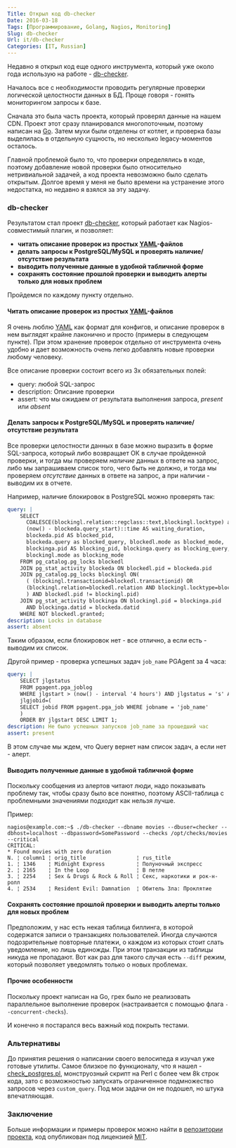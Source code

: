 ```yaml
---
Title: Открыл код db-checker
Date: 2016-03-18
Tags: [Программирование, Golang, Nagios, Monitoring]
Slug: db-checker
Url: it/db-checker
Categories: [IT, Russian]
---
```


Недавно я открыл код еще одного инструмента, который уже около года использую на работе -
[db-checker](https://github.com/abulimov/db-checker).

Началось все с необходимости проводить регулярные проверки логической
целостности данных в БД. Проще говоря - гонять мониторингом запросы к базе.

Сначала это была часть проекта, который проверял данные на нашем CDN.
Проект этот сразу планировался многопоточным, поэтому написан на [Go](http://golang.org).
Затем мухи были отделены от котлет, и проверка базы выделилась в отдельную
сущность, но несколько legacy-моментов осталось.

Главной проблемой было то, что проверки определялись в коде, поэтому
добавление новой проверки было относительно нетривиальной задачей,
а код проекта невозможно было сделать открытым. Долгое время у меня не было
времени на устранение этого недостатка, но недавно я взялся за эту задачу.

### db-checker

Результатом стал проект [db-checker](https://github.com/abulimov/db-checker),
который работает как Nagios-совместимый плагин, и позволяет:

* **читать описание проверок из простых [YAML](http://yaml.org)-файлов**
* **делать запросы к PostgreSQL/MySQL и проверять наличие/отсутствие результата**
* **выводить полученные данные в удобной табличной форме**
* **сохранять состояние прошлой проверки и выводить алерты только для новых проблем**

Пройдемся по каждому пункту отдельно.

#### Читать описание проверок из простых [YAML](http://yaml.org)-файлов

Я очень люблю [YAML](http://yaml.org) как формат для конфигов, и описание
проверок в нем выглядят крайне лаконично и просто (примеры в следующем пункте).
При этом хранение проверок отдельно от инструмента очень удобно и дает возможность
очень легко добавлять новые проверки любому человеку.

Все описание проверки состоит всего из 3х обязательных полей:

* query: любой SQL-запрос
* description: Описание проверки
* assert: что мы ожидаем от результата выполнения запроса, *present* или *absent*

#### Делать запросы к PostgreSQL/MySQL и проверять наличие/отсутствие результата

Все проверки целостности данных в базе можно выразить
в форме SQL-запроса, который либо возвращает ОК в случае пройденной проверки,
и тогда мы проверяем *наличие* данных в ответе на запрос, либо мы запрашиваем
список того, чего быть не должно, и тогда мы проверяем *отсутствие* данных
в ответе на запрос, а при наличии - выводим их в отчете.

Например, наличие блокировок в PostgreSQL можно проверять так:

```yaml
query: |
    SELECT
      COALESCE(blockingl.relation::regclass::text,blockingl.locktype) as locked_item,
      (now() - blockeda.query_start)::time AS waiting_duration,
      blockeda.pid AS blocked_pid,
      blockeda.query as blocked_query, blockedl.mode as blocked_mode,
      blockinga.pid AS blocking_pid, blockinga.query as blocking_query,
      blockingl.mode as blocking_mode
    FROM pg_catalog.pg_locks blockedl
    JOIN pg_stat_activity blockeda ON blockedl.pid = blockeda.pid
    JOIN pg_catalog.pg_locks blockingl ON(
      ( (blockingl.transactionid=blockedl.transactionid) OR
      (blockingl.relation=blockedl.relation AND blockingl.locktype=blockedl.locktype)
      ) AND blockedl.pid != blockingl.pid)
    JOIN pg_stat_activity blockinga ON blockingl.pid = blockinga.pid
      AND blockinga.datid = blockeda.datid
    WHERE NOT blockedl.granted;
description: Locks in database
assert: absent
```

Таким образом, если блокировок нет - все отлично, а если есть - выводим их список.

Другой пример - проверка успешных задач `job_name` PGAgent за 4 часа:

```yaml
query: |
    SELECT jlgstatus
    FROM pgagent.pga_joblog
    WHERE jlgstart > (now() - interval '4 hours') AND jlgstatus = 's' AND
    jlgjobid=(
    SELECT jobid FROM pgagent.pga_job WHERE jobname = 'job_name'
    )
    ORDER BY jlgstart DESC LIMIT 1;
description: Не было успешных запусков job_name за прошедший час
assert: present
```

В этом случае мы ждем, что Query вернет нам список задач, а если нет - алерт.

#### Выводить полученные данные в удобной табличной форме

Поскольку сообщения из алертов читают люди, надо показывать проблему так, чтобы
сразу было все понятно, поэтому ASCII-таблица с проблемными значениями подходит
как нельзя лучше.

Пример:

```console
nagios@example.com:~$ ./db-checker --dbname movies --dbuser=checker --dbhost=localhost --dbpassword=SomePassword --checks /opt/checks/movies --critical
CRITICAL:
* Found movies with zero duration
N. ¦ column1 ¦ orig_title                ¦ rus_title
1. ¦ 1346    ¦ Midnight Express          ¦ Полуночный экспресс
2. ¦ 2165    ¦ In the Loop               ¦ В петле
3. ¦ 2254    ¦ Sex & Drugs & Rock & Roll ¦ Секс, наркотики и рок-н-ролл
4. ¦ 2534    ¦ Resident Evil: Damnation  ¦ Обитель Зла: Проклятие
```

#### Сохранять состояние прошлой проверки и выводить алерты только для новых проблем

Предположим, у нас есть некая таблица биллинга, в которой содержатся записи
о транзакциях пользователей. Иногда случаются подозрительные повторные платежи,
о каждом из которых стоит слать уведомление, но лишь единожды. При этом
транзакции из таблицы никуда не пропадают. Вот как раз для такого случая
есть `--diff` режим, который позволяет уведомлять только о новых проблемах.

#### Прочие особенности

Поскольку проект написан на Go, грех было не реализовать параллельное выполнение
проверок (настраивается с помощью флага `--concurrent-checks`).

И конечно я постарался весь важный код покрыть тестами.

### Альтернативы

До принятия решения о написании своего велосипеда я изучал уже готовые утилиты.
Самое близкое по функционалу, что я нашел - [check_postgres.pl](https://bucardo.org/check_postgres/check_postgres.pl.html),
монструозный скрипт на Perl с более чем 8k строк кода, зато с возможностью запускать
ограниченное подмножество запросов через `custom_query`. Под мои задачи он не подошел,
но штука впечатляющая.

### Заключение

Больше информации и примеры проверок можно найти в [репозитории проекта](https://github.com/abulimov/db-checker),
код опубликован под лицензией [MIT](http://opensource.org/licenses/MIT).
